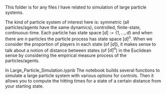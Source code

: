 This folder is for any files I have related to simulation of large particle systems. 

The kind of particle system of interest here is: symmetric (all particles/agents have the same dynamics), controlled, finite-state, continuous-time. 
Each particle has state space $[d]:= \{1,\dots, d \}$ and when there are $n$ particles the particle process has state space $[d]^n$. When we consider the proportion of players in each state (of $[d]$), it makes sense to talk about a notion of distance between states (of $[d]^n$) in the Euclidean sense by considering the empirical measure process of the particles/agents. 

In Large_Particle_Simulation.iypnb
  The notebook builds several functions to simulate a large particle system with various options for controls. Then it allows you to compute the hitting times for a state of a certain distance from your starting state.  
  
